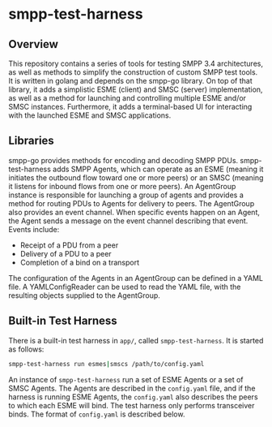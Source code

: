 # smpp-test-harness

## Overview

This repository contains a series of tools for testing SMPP 3.4 architectures, as
well as methods to simplify the construction of custom SMPP test tools.  It
is written in golang and depends on the smpp-go library.  On top of that library,
it adds a simplistic ESME (client) and SMSC (server) implementation, as well
as a method for launching and controlling multiple ESME and/or SMSC instances.
Furthermore, it adds a terminal-based UI for interacting with the launched
ESME and SMSC applications.

## Libraries

smpp-go provides methods for encoding and decoding SMPP PDUs.  smpp-test-harness
adds SMPP Agents, which can operate as an ESME (meaning it initiates the outbound
flow toward one or more peers) or an SMSC (meaning it listens for inbound
flows from one or more peers).  An AgentGroup instance is responsible for
launching a group of agents and provides a method for routing
PDUs to Agents for delivery to peers.  The AgentGroup also provides an event
channel.  When specific events happen on an Agent, the Agent sends a message on
the event channel describing that event.  Events include:

* Receipt of a PDU from a peer
* Delivery of a PDU to a peer
* Completion of a bind on a transport

The configuration of the Agents in an AgentGroup can be defined in a YAML file.
A YAMLConfigReader can be used to read the YAML file, with the resulting objects
supplied to the AgentGroup.

## Built-in Test Harness

There is a built-in test harness in `app/`, called `smpp-test-harness`.  It is started
as follows:

```bash
smpp-test-harness run esmes|smscs /path/to/config.yaml
```

An instance of `smpp-test-harness` run a set of ESME Agents or a set of SMSC Agents.
The Agents are described in the `config.yaml` file, and if the harness is running
ESME Agents, the `config.yaml` also describes the peers to which each ESME will bind.
The test harness only performs transceiver binds.  The format of `config.yaml` is
described below.

